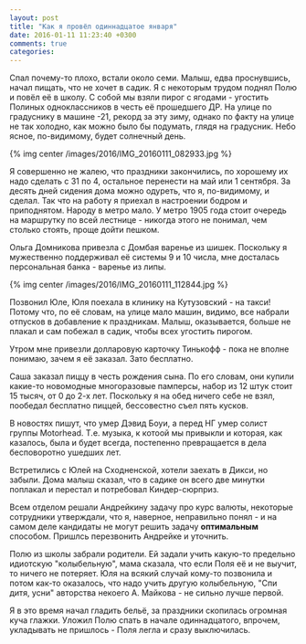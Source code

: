 ```yaml
---
layout: post
title: "Как я провёл одиннадцатое января"
date: 2016-01-11 11:23:40 +0300
comments: true
categories: 
---
```

Спал почему-то плохо, встали около семи. Малыш, едва проснувшись, начал пищать, что не хочет в садик. Я с некоторым трудом поднял Полю и повёл её в школу. С собой мы взяли пирог с ягодами - угостить Полиных одноклассников в честь её прошедшего ДР. На улице по градуснику в машине -21, рекорд за эту зиму, однако по факту на улице не так холодно, как можно было бы подумать, глядя на градусник. Небо ясное, по-видимому, будет солнечный день.

{% img center /images/2016/IMG_20160111_082933.jpg %} 

Я совершенно не жалею, что праздники закончились, по хорошему их надо сделать с 31 по 4, остальное перенести на май или 1 сентября. За десять дней сидения дома можно одуреть, что я, по-видимому, и сделал. Так что на работу я приехал в настроении бодром и приподнятом. Народу в метро мало. У метро 1905 года стоит очередь на маршрутку по всей лестнице - никогда этого не понимал, чем столько стоять, проще дойти пешком.

Ольга Домникова привезла с Домбая варенье из шишек. Поскольку я мужественно поддерживал её системы 9 и 10 числа, мне досталась персональная банка - варенье из липы.

{% img center /images/2016/IMG_20160111_112844.jpg %}

Позвонил Юле, Юля поехала в клинику на Кутузовский - на такси! Потому что, по её словам, на улице мало машин, видимо, все набрали отпусков в добавление к праздникам. Малыш, оказывается, больше не плакал и сам побежал в садик, чтобы всех угостить пирогом.

Утром мне привезли долларовую карточку Тинькофф - пока не вполне понимаю, зачем я её заказал. Зато бесплатно.

Саша заказал пиццу в честь рождения сына. По его словам, они купили какие-то новомодные многоразовые памперсы, набор из 12 штук стоит 15 тысяч, от 0 до 2-х лет. Поскольку я на обед ничего себе не взял, пообедал бесплатно пиццей, бессовестно съел пять кусков.

В новостях пишут, что умер Дэвид Боуи, а перед НГ умер солист группы Motorhead. Т.е. музыка, к котоой мы привыкли и которая, как казалось, была и будет всегда, постепенно превращается в дела бесповоротно ушедших лет.

Встретились с Юлей на Сходненской, хотели заехать в Дикси, но забыли. Дома малыш сказал, что в садике он всего две минутки поплакал и перестал и потребовал Киндер-сюрприз.

Всем отделом решали Андрейкину задачу про курс валюты, некоторые сотрудники утверждали, что я, наверное, неправильно понял - и на самом деле кандидаты не могут решить задачу **оптимальным** способом. Пришлсь перезвонить Андрейке и уточнить.

Полю из школы забрали родители. Ей задали учить какую-то предельно идиотскую "колыбельную", мама сказала, что если Поля её и не выучит, то ничего не потеряет. Юля на всякий случай кому-то позвонила и потом как-то оказалось, что надо учить другую колыбельную, "Спи дитя, усни" авторства некоего А. Майкова - не сильно лучше первой.

Я в это время начал гладить бельё, за праздники скопилась огромная куча глажки. Уложил Полю спать в начале одиннадцатого, впрочем, укладывать не пришлось - Поля легла и сразу выключилась. 

